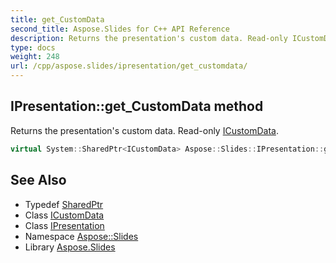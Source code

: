 ```yaml
---
title: get_CustomData
second_title: Aspose.Slides for C++ API Reference
description: Returns the presentation's custom data. Read-only ICustomData.
type: docs
weight: 248
url: /cpp/aspose.slides/ipresentation/get_customdata/
---
```

## IPresentation::get_CustomData method


Returns the presentation's custom data. Read-only [ICustomData](../../icustomdata/).

```cpp
virtual System::SharedPtr<ICustomData> Aspose::Slides::IPresentation::get_CustomData()=0
```

## See Also

* Typedef [SharedPtr](../../../system/sharedptr/)
* Class [ICustomData](../../icustomdata/)
* Class [IPresentation](../)
* Namespace [Aspose::Slides](../../)
* Library [Aspose.Slides](../../../)
